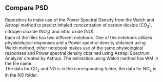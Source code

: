 ## Compare PSD
Repository to make use of the Power Spectral Density from the Welch and Astropi method to predict inhaled concentration of carbon dioxide (CO$_2$), nitrogen dioxide (NO$_2$) and nitric oxide (NO). \
Each of the files has two different notebook. One of the notebook utilizes physiololgical responses and a Power spectral density obtained using Welch method, other notebook makes use of the same physiological responses and Power spectral density obtained using Astrapi Spectrum Analyzer created by Astrapi. The estimation using Welch method has WM in the file name. \
The data for CO$_2$ and NO is in the corresponding folder, the data for NO$_2$ is in the NO folder.
